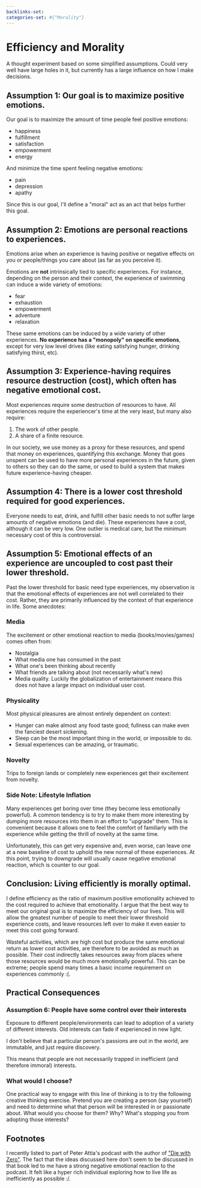```yaml
---
backlinks-set: 
categories-set: #{"Morality"}
---
```

# Efficiency and Morality

A thought experiment based on some simplified assumptions. Could very well have
large holes in it, but currently has a large influence on how I make decisions.

## Assumption 1: Our goal is to maximize positive emotions.

Our goal is to maximize the amount of time people feel positive emotions:

 - happiness
 - fulfillment
 - satisfaction
 - empowerment
 - energy

And minimize the time spent feeling negative emotions:

 - pain
 - depression
 - apathy

Since this is our goal, I'll define a "moral" act as an act that helps further
this goal.


## Assumption 2: Emotions are personal reactions to experiences.

Emotions arise when an experience is having positive or negative effects on
you or people/things you care about (as far as you perceive it). 

Emotions are **not** intrinsically tied to specific experiences. For instance,
depending on the person and their context, the experience of swimming can
induce a wide variety of emotions:

 - fear
 - exhaustion
 - empowerment
 - adventure
 - relaxation

These same emotions can be induced by a wide variety of other experiences.  **No
experience has a "monopoly" on specific emotions**, except for very low level
drives (like eating satisfying hunger, drinking satisfying thirst, etc).


## Assumption 3: Experience-having requires resource destruction (cost), which often has negative emotional cost.

Most experiences require some destruction of resources to have. All experiences
require the experiencer's time at the very least, but many also require:

1. The work of other people.
1. A share of a finite resource.

In our society, we use money as a proxy for these resources, and spend that
money on experiences, quantifying this exchange. Money that goes unspent can be
used to have more personal experiences in the future, given to others so
they can do the same, or used to build a system that makes future
experience-having cheaper. 


## Assumption 4: There is a lower cost threshold required for good experiences.

Everyone needs to eat, drink, and fulfill other basic needs to not suffer large
amounts of negative emotions (and die). These experiences have a cost, although
it can be very low. One outlier is medical care, but the minimum necessary cost
of this is controversial.


## Assumption 5: Emotional effects of an experience are uncoupled to cost past their lower threshold.

Past the lower threshold for basic need type experiences, my observation is
that the emotional effects of experiences are not well correlated to their
cost. Rather, they are primarily influenced by the context of that experience
in life. Some anecdotes:

### Media

The excitement or other emotional reaction to media (books/movies/games) comes
often from:

 - Nostalgia
 - What media one has consumed in the past
 - What one's been thinking about recently
 - What friends are talking about (not necessarily what's new)
 - Media quality. Luckily the globalization of entertainment means this does
   not have a large impact on individual user cost.

### Physicality

Most physical pleasures are almost entirely dependent on context:

 - Hunger can make almost any food taste good; fullness can make even the
   fanciest desert sickening.
 - Sleep can be the most important thing in the world, or impossible to do.
 - Sexual experiences can be amazing, or traumatic.

### Novelty

Trips to foreign lands or completely new experiences get their excitement from
novelty.

### Side Note: Lifestyle Inflation

Many experiences get boring over time (they become less emotionally powerful).
A common tendency is to try to make them more interesting by dumping more
resources into them in an effort to "upgrade" them. This is convenient because
it allows one to feel the comfort of familiarly with the experience while
getting the thrill of novelty at the same time.

Unfortunately, this can get very expensive and, even worse, can leave one at a
new baseline of cost to uphold the new normal of these experiences. At this
point, trying to downgrade will usually cause negative emotional reaction,
which is counter to our goal.


## Conclusion: Living efficiently is morally optimal.

I define efficiency as the ratio of maximum positive emotionality achieved to
the cost required to achieve that emotionality. I argue that the best way to
meet our original goal is to maximize the efficiency of our lives. This will
allow the greatest number of people to meet their lower threshold experience
costs, and leave resources left over to make it even easier to meet this cost
going forward.

Wasteful activities, which are high cost but produce the same emotional return
as lower cost activities, are therefore to be avoided as much as possible.
Their cost indirectly takes resources away from places where those resources
would be much more emotionally powerful. This can be extreme; people spend many
times a basic income requirement on experiences commonly :(.


## Practical Consequences

### Assumption 6: People have some control over their interests

Exposure to different people/environments can lead to adoption of a variety of
different interests.
Old interests can fade if experienced in new light.

I don't believe that a particular person's passions are out in the world, are
immutable, and just require discovery.

This means that people are not necessarily trapped in inefficient (and therefore
immoral) interests.

### What would I choose?

One practical way to engage with this line of thinking is to try the following
creative thinking exercise.
Pretend you are creating a person (say yourself) and need to determine what that
person will be interested in or passionate about.
What would you choose for them?
Why?
What's stopping you from adopting those interests?


## Footnotes

I recently listed to part of Peter Attia's podcast with the author of ["Die with
Zero"](https://www.diewithzerobook.com/).
The fact that the ideas discussed here don't seem to be discussed in that book
led to me have a strong negative emotional reaction to the podcast.
It felt like a hyper rich individual exploring how to live life as inefficiently
as possible :/.
